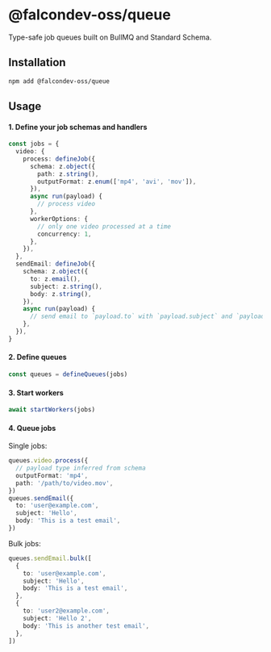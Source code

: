 # @falcondev-oss/queue

Type-safe job queues built on BullMQ and Standard Schema.

## Installation

```bash
npm add @falcondev-oss/queue
```

## Usage

#### 1. Define your job schemas and handlers

```ts
const jobs = {
  video: {
    process: defineJob({
      schema: z.object({
        path: z.string(),
        outputFormat: z.enum(['mp4', 'avi', 'mov']),
      }),
      async run(payload) {
        // process video
      },
      workerOptions: {
        // only one video processed at a time
        concurrency: 1,
      },
    }),
  },
  sendEmail: defineJob({
    schema: z.object({
      to: z.email(),
      subject: z.string(),
      body: z.string(),
    }),
    async run(payload) {
      // send email to `payload.to` with `payload.subject` and `payload.body`
    },
  }),
}
```

#### 2. Define queues

```ts
const queues = defineQueues(jobs)
```

#### 3. Start workers

```ts
await startWorkers(jobs)
```

#### 4. Queue jobs

Single jobs:

```ts
queues.video.process({
  // payload type inferred from schema
  outputFormat: 'mp4',
  path: '/path/to/video.mov',
})
queues.sendEmail({
  to: 'user@example.com',
  subject: 'Hello',
  body: 'This is a test email',
})
```

Bulk jobs:

```ts
queues.sendEmail.bulk([
  {
    to: 'user@example.com',
    subject: 'Hello',
    body: 'This is a test email',
  },
  {
    to: 'user2@example.com',
    subject: 'Hello 2',
    body: 'This is another test email',
  },
])
```
